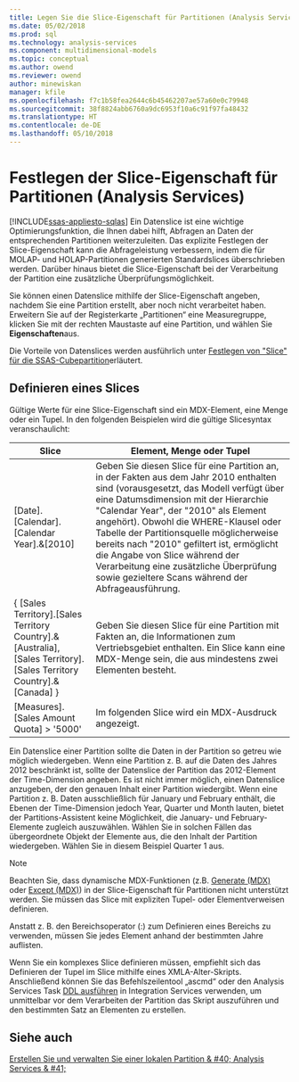 ```yaml
---
title: Legen Sie die Slice-Eigenschaft für Partitionen (Analysis Services) | Microsoft Docs
ms.date: 05/02/2018
ms.prod: sql
ms.technology: analysis-services
ms.component: multidimensional-models
ms.topic: conceptual
ms.author: owend
ms.reviewer: owend
author: minewiskan
manager: kfile
ms.openlocfilehash: f7c1b58fea2644c6b45462207ae57a60e0c79948
ms.sourcegitcommit: 38f8824abb6760a9dc6953f10a6c91f97fa48432
ms.translationtype: HT
ms.contentlocale: de-DE
ms.lasthandoff: 05/10/2018
---
```

# <a name="set-the-partition-slice-property-analysis-services"></a>Festlegen der Slice-Eigenschaft für Partitionen (Analysis Services)
[!INCLUDE[ssas-appliesto-sqlas](../../includes/ssas-appliesto-sqlas.md)]
  Ein Datenslice ist eine wichtige Optimierungsfunktion, die Ihnen dabei hilft, Abfragen an Daten der entsprechenden Partitionen weiterzuleiten. Das explizite Festlegen der Slice-Eigenschaft kann die Abfrageleistung verbessern, indem die für MOLAP- und HOLAP-Partitionen generierten Standardslices überschrieben werden. Darüber hinaus bietet die Slice-Eigenschaft bei der Verarbeitung der Partition eine zusätzliche Überprüfungsmöglichkeit.  
  
 Sie können einen Datenslice mithilfe der Slice-Eigenschaft angeben, nachdem Sie eine Partition erstellt, aber noch nicht verarbeitet haben. Erweitern Sie auf der Registerkarte „Partitionen“ eine Measuregruppe, klicken Sie mit der rechten Maustaste auf eine Partition, und wählen Sie **Eigenschaften**aus.  
  
 Die Vorteile von Datenslices werden ausführlich unter [Festlegen von "Slice" für die SSAS-Cubepartition](http://go.microsoft.com/fwlink/?LinkId=317783)erläutert.  
  
## <a name="defining-a-slice"></a>Definieren eines Slices  
 Gültige Werte für eine Slice-Eigenschaft sind ein MDX-Element, eine Menge oder ein Tupel. In den folgenden Beispielen wird die gültige Slicesyntax veranschaulicht:  
  
|Slice|Element, Menge oder Tupel|  
|-----------|--------------------------|  
|[Date].[Calendar].[Calendar Year].&[2010]|Geben Sie diesen Slice für eine Partition an, in der Fakten aus dem Jahr 2010 enthalten sind (vorausgesetzt, das Modell verfügt über eine Datumsdimension mit der Hierarchie "Calendar Year", der "2010" als Element angehört). Obwohl die WHERE-Klausel oder Tabelle der Partitionsquelle möglicherweise bereits nach "2010" gefiltert ist, ermöglicht die Angabe von Slice während der Verarbeitung eine zusätzliche Überprüfung sowie gezieltere Scans während der Abfrageausführung.|  
|{ [Sales Territory].[Sales Territory Country].&[Australia], [Sales Territory].[Sales Territory Country].&[Canada] }|Geben Sie diesen Slice für eine Partition mit Fakten an, die Informationen zum Vertriebsgebiet enthalten. Ein Slice kann eine MDX-Menge sein, die aus mindestens zwei Elementen besteht.|  
|[Measures].[Sales Amount Quota] > '5000'|Im folgenden Slice wird ein MDX-Ausdruck angezeigt.|  
  
 Ein Datenslice einer Partition sollte die Daten in der Partition so getreu wie möglich wiedergeben. Wenn eine Partition z. B. auf die Daten des Jahres 2012 beschränkt ist, sollte der Datenslice der Partition das 2012-Element der Time-Dimension angeben. Es ist nicht immer möglich, einen Datenslice anzugeben, der den genauen Inhalt einer Partition wiedergibt. Wenn eine Partition z. B. Daten ausschließlich für January und February enthält, die Ebenen der Time-Dimension jedoch Year, Quarter und Month lauten, bietet der Partitions-Assistent keine Möglichkeit, die January- und February-Elemente zugleich auszuwählen. Wählen Sie in solchen Fällen das übergeordnete Objekt der Elemente aus, die den Inhalt der Partition wiedergeben. Wählen Sie in diesem Beispiel Quarter 1 aus.  
  
> [!NOTE]  
>  Beachten Sie, dass dynamische MDX-Funktionen (z.B. [Generate &#40;MDX&#41;](../../mdx/generate-mdx.md) oder [Except &#40;MDX&#41;](../../mdx/except-mdx-function.md)) in der Slice-Eigenschaft für Partitionen nicht unterstützt werden. Sie müssen das Slice mit expliziten Tupel- oder Elementverweisen definieren.  
>   
>  Anstatt z. B. den Bereichsoperator (:) zum Definieren eines Bereichs zu verwenden, müssen Sie jedes Element anhand der bestimmten Jahre auflisten.  
>   
>  Wenn Sie ein komplexes Slice definieren müssen, empfiehlt sich das Definieren der Tupel im Slice mithilfe eines XMLA-Alter-Skripts. Anschließend können Sie das Befehlszeilentool „ascmd“ oder den Analysis Services Task [DDL ausführen](../../integration-services/control-flow/analysis-services-execute-ddl-task.md) in Integration Services verwenden, um unmittelbar vor dem Verarbeiten der Partition das Skript auszuführen und den bestimmten Satz an Elementen zu erstellen.  
  
## <a name="see-also"></a>Siehe auch  
 [Erstellen Sie und verwalten Sie einer lokalen Partition & #40; Analysis Services & #41;](../../analysis-services/multidimensional-models/create-and-manage-a-local-partition-analysis-services.md)  
  
  
